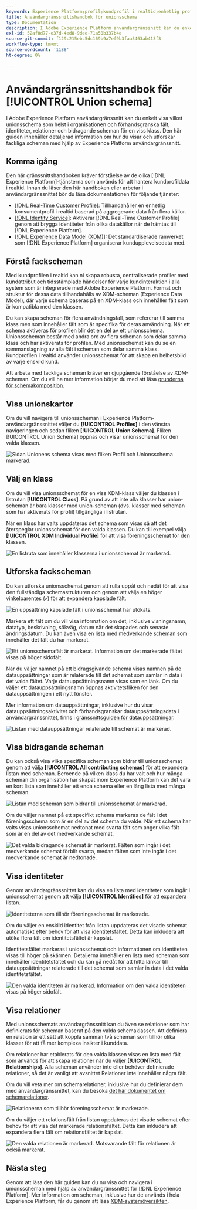 ```yaml
---
keywords: Experience Platform;profil;kundprofil i realtid;enhetlig profil;Enhetlig profil;Enhetlig;Profil;rtcp;aktivera profil;Aktivera profil;Unionsschema;UNIONSPROFIL;Unionsprofil
title: Användargränssnittshandbok för unionsschema
type: Documentation
description: I Adobe Experience Platform användargränssnitt kan du enkelt visa vilket unionsschema som helst i organisationen och förhandsgranska fält, identiteter, relationer och bidragande scheman för en viss klass. Den här guiden innehåller detaljerad information om hur du visar och utforskar fackliga scheman med hjälp av Experience Platform användargränssnitt.
exl-id: 52af0d77-e37d-4ed8-9dee-71a50b337b4e
source-git-commit: f129c215ebc5dc169b9a7ef9b3faa3463ab413f3
workflow-type: tm+mt
source-wordcount: '1188'
ht-degree: 0%

---
```


# Användargränssnittshandbok för [!UICONTROL Union schema]

I Adobe Experience Platform användargränssnitt kan du enkelt visa vilket unionsschema som helst i organisationen och förhandsgranska fält, identiteter, relationer och bidragande scheman för en viss klass. Den här guiden innehåller detaljerad information om hur du visar och utforskar fackliga scheman med hjälp av Experience Platform användargränssnitt.

## Komma igång

Den här gränssnittshandboken kräver förståelse av de olika [!DNL Experience Platform]-tjänsterna som används för att hantera kundprofildata i realtid. Innan du läser den här handboken eller arbetar i användargränssnittet bör du läsa dokumentationen för följande tjänster:

* [[!DNL Real-Time Customer Profile]](../home.md): Tillhandahåller en enhetlig konsumentprofil i realtid baserad på aggregerade data från flera källor.
* [[!DNL Identity Service]](../../identity-service/home.md): Aktiverar [!DNL Real-Time Customer Profile] genom att brygga identiteter från olika datakällor när de hämtas till [!DNL Experience Platform].
* [[!DNL Experience Data Model (XDM)]](../../xdm/home.md): Det standardiserade ramverket som [!DNL Experience Platform] organiserar kundupplevelsedata med.

## Förstå fackscheman

Med kundprofilen i realtid kan ni skapa robusta, centraliserade profiler med kundattribut och tidsstämplade händelser för varje kundinteraktion i alla system som är integrerade med Adobe Experience Platform. Format och struktur för dessa data tillhandahålls av XDM-scheman (Experience Data Model), där varje schema baseras på en XDM-klass och innehåller fält som är kompatibla med den klassen.

Du kan skapa scheman för flera användningsfall, som refererar till samma klass men som innehåller fält som är specifika för deras användning. När ett schema aktiveras för profilen blir det en del av ett unionsschema. Unionsscheman består med andra ord av flera scheman som delar samma klass och har aktiverats för profilen. Med unionsschemat kan du se en sammanslagning av alla fält i scheman som delar samma klass. Kundprofilen i realtid använder unionsschemat för att skapa en helhetsbild av varje enskild kund.

Att arbeta med fackliga scheman kräver en djupgående förståelse av XDM-scheman. Om du vill ha mer information börjar du med att läsa [grunderna för schemakomposition](../../xdm/schema/composition.md).

## Visa unionskartor

Om du vill navigera till unionsscheman i Experience Platform-användargränssnittet väljer du **[!UICONTROL Profiles]** i den vänstra navigeringen och sedan fliken **[!UICONTROL Union Schema]**. Fliken [!UICONTROL Union Schema] öppnas och visar unionsschemat för den valda klassen.

![Sidan Unionens schema visas med fliken Profil och Unionsschema markerad.](../images/union-schema/landing.png)

## Välj en klass

Om du vill visa unionsschemat för en viss XDM-klass väljer du klassen i listrutan **[!UICONTROL Class]**. På grund av att inte alla klasser har union-scheman är bara klasser med union-scheman (dvs. klasser med scheman som har aktiverats för profil) tillgängliga i listrutan.

När en klass har valts uppdateras det schema som visas så att det återspeglar unionsschemat för den valda klassen. Du kan till exempel välja **[!UICONTROL XDM Individual Profile]** för att visa föreningsschemat för den klassen.

![En listruta som innehåller klasserna i unionsschemat är markerad.](../images/union-schema/class.png)

## Utforska fackscheman

Du kan utforska unionsschemat genom att rulla uppåt och nedåt för att visa den fullständiga schemastrukturen och genom att välja en höger vinkelparentes (`>`) för att expandera kapslade fält.

![En uppsättning kapslade fält i unionsschemat har utökats.](../images/union-schema/explore.png)

Markera ett fält om du vill visa information om det, inklusive visningsnamn, datatyp, beskrivning, sökväg, datum när det skapades och senaste ändringsdatum. Du kan även visa en lista med medverkande scheman som innehåller det fält du har markerat.

![Ett unionsschemafält är markerat. Information om det markerade fältet visas på höger sidofält.](../images/union-schema/explore-field.png)

När du väljer namnet på ett bidragsgivande schema visas namnen på de datauppsättningar som är relaterade till det schemat som samlar in data i det valda fältet. Varje datauppsättningsnamn visas som en länk. Om du väljer ett datauppsättningsnamn öppnas aktivitetsfliken för den datauppsättningen i ett nytt fönster.

Mer information om datauppsättningar, inklusive hur du visar datauppsättningsaktivitet och förhandsgranskar datauppsättningsdata i användargränssnittet, finns i [gränssnittsguiden för datauppsättningar](../../catalog/datasets/user-guide.md).

![Listan med datauppsättningar relaterade till schemat är markerad.](../images/union-schema/datasets.png)

## Visa bidragande scheman

Du kan också visa vilka specifika scheman som bidrar till unionsschemat genom att välja **[!UICONTROL All contributing schemas]** för att expandera listan med scheman. Beroende på vilken klass du har valt och hur många scheman din organisation har skapat inom Experience Platform kan det vara en kort lista som innehåller ett enda schema eller en lång lista med många scheman.

![Listan med scheman som bidrar till unionsschemat är markerad.](../images/union-schema/contributing-schemas.png)

Om du väljer namnet på ett specifikt schema markeras de fält i det föreningsschema som är en del av det schema du valde. När ett schema har valts visas unionsschemat nedtonat med svarta fält som anger vilka fält som är en del av det medverkande schemat.

![Det valda bidragande schemat är markerat. Fälten som ingår i det medverkande schemat förblir svarta, medan fälten som inte ingår i det medverkande schemat är nedtonade.](../images/union-schema/select-schema.png)

## Visa identiteter

Genom användargränssnittet kan du visa en lista med identiteter som ingår i unionsschemat genom att välja **[!UICONTROL Identities]** för att expandera listan.

![Identiteterna som tillhör föreningsschemat är markerade.](../images/union-schema/identities.png)

Om du väljer en enskild identitet från listan uppdateras det visade schemat automatiskt efter behov för att visa identitetsfältet. Detta kan inkludera att utöka flera fält om identitetsfältet är kapslat.

Identitetsfältet markeras i unionsschemat och informationen om identiteten visas till höger på skärmen. Detaljerna innehåller en lista med scheman som innehåller identitetsfältet och du kan gå nedåt för att hitta länkar till datauppsättningar relaterade till det schemat som samlar in data i det valda identitetsfältet.

![Den valda identiteten är markerad. Information om den valda identiteten visas på höger sidofält.](../images/union-schema/select-identity.png)

## Visa relationer

Med unionsschemats användargränssnitt kan du även se relationer som har definierats för scheman baserat på den valda schemaklassen. Att definiera en relation är ett sätt att koppla samman två scheman som tillhör olika klasser för att få mer komplexa insikter i kunddata.

Om relationer har etablerats för den valda klassen visas en lista med fält som används för att skapa relationer när du väljer **[!UICONTROL Relationships]**. Alla scheman använder inte eller behöver definierade relationer, så det är vanligt att avsnittet Relationer inte innehåller några fält.

Om du vill veta mer om schemarelationer, inklusive hur du definierar dem med användargränssnittet, kan du besöka [det här dokumentet om schemarelationer](../../xdm/tutorials/relationship-ui.md).

![Relationerna som tillhör föreningsschemat är markerade.](../images/union-schema/relationships.png)

Om du väljer ett relationsfält från listan uppdateras det visade schemat efter behov för att visa det markerade relationsfältet. Detta kan inkludera att expandera flera fält om relationsfältet är kapslat.

![Den valda relationen är markerad. Motsvarande fält för relationen är också markerat.](../images/union-schema/select-relationship.png)

## Nästa steg

Genom att läsa den här guiden kan du nu visa och navigera i unionsscheman med hjälp av användargränssnittet för [!DNL Experience Platform]. Mer information om scheman, inklusive hur de används i hela Experience Platform, får du genom att läsa [XDM-systemöversikten](../../xdm/home.md).
